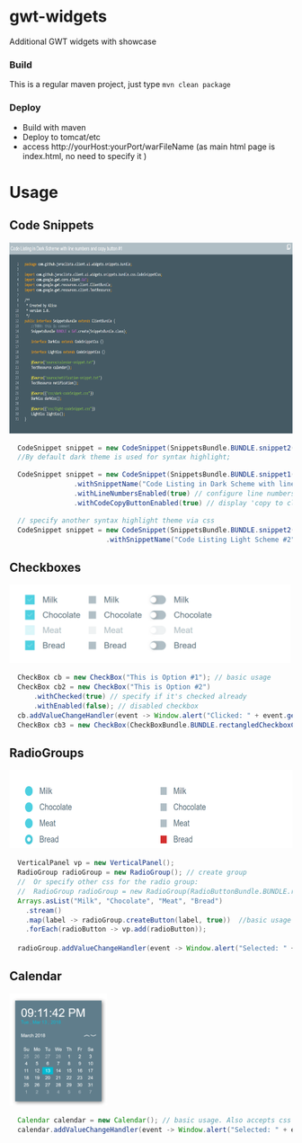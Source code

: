 # gwt-widgets
Additional GWT widgets with showcase


### Build

This is a regular maven project,
just type ```mvn clean package```

### Deploy

  * Build with maven
  * Deploy to tomcat/etc
  * access http://yourHost:yourPort/warFileName  (as main html page is index.html, no need to specify it )
  
  
# Usage

## Code Snippets 
<img src="/pics/snippet.png" alt="screenshot" title="screenshot"  height="340" />

                        
```java
  CodeSnippet snippet = new CodeSnippet(SnippetsBundle.BUNDLE.snippet2().getText()) // basic usage : only source code text is provided. 
  //By default dark theme is used for syntax highlight;
 ```
                        
```java
  CodeSnippet snippet = new CodeSnippet(SnippetsBundle.BUNDLE.snippet1().getText(), SnippetsBundle.BUNDLE.darkCss()) // specify source code text and css
                .withSnippetName("Code Listing in Dark Scheme with line numbers and copy button #1") //specify code snippet title if necessary
                .withLineNumbersEnabled(true) // configure line numbers support
                .withCodeCopyButtonEnabled(true) // display 'copy to clipboard' button
```

```java
  // specify another syntax highlight theme via css
  CodeSnippet snippet = new CodeSnippet(SnippetsBundle.BUNDLE.snippet2().getText(), SnippetsBundle.BUNDLE.lightCss()) 
                        .withSnippetName("Code Listing Light Scheme #2")));
```


## Checkboxes
<img src="/pics/checkboxes.png" alt="screenshot" title="screenshot"  height="140" />

```java
  CheckBox cb = new CheckBox("This is Option #1"); // basic usage
  CheckBox cb2 = new CheckBox("This is Option #2")
      .withChecked(true) // specify if it's checked already
      .withEnabled(false); // disabled checkbox
  cb.addValueChangeHandler(event -> Window.alert("Clicked: " + event.getValue())); // add handler
  CheckBox cb3 = new CheckBox(CheckBoxBundle.BUNDLE.rectangledCheckboxCss(), "This is Option #3"); // specify other css
```

## RadioGroups
<img src="/pics/radiobuttons.png" alt="screenshot" title="screenshot"  height="140" />

```java
  VerticalPanel vp = new VerticalPanel();
  RadioGroup radioGroup = new RadioGroup(); // create group
  //  Or specify other css for the radio group: 
  //  RadioGroup radioGroup = new RadioGroup(RadioButtonBundle.BUNDLE.rectangledRadioButtonCss());
  Arrays.asList("Milk", "Chocolate", "Meat", "Bread")
    .stream()
    .map(label -> radioGroup.createButton(label, true))  //basic usage
    .forEach(radioButton -> vp.add(radioButton));
    
  radioGroup.addValueChangeHandler(event -> Window.alert("Selected: " + event.getValue())); // add handler
```

## Calendar
<img src="/pics/calendar.png" alt="screenshot" title="screenshot"  height="200" />

```java
  Calendar calendar = new Calendar(); // basic usage. Also accepts css as constructor param
  calendar.addValueChangeHandler(event -> Window.alert("Selected: " + event.getValue())); // add handler
```
